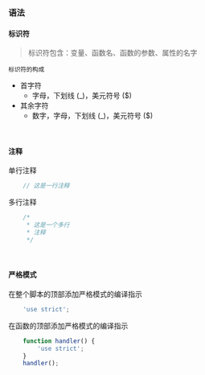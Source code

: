 ### 语法

#### 标识符

> 标识符包含：变量、函数名、函数的参数、属性的名字

`标识符的构成`
- 首字符
    - 字母，下划线 (_)，美元符号 ($)
- 其余字符
    - 数字，字母，下划线 (_)，美元符号 ($)

<br>

#### 注释

单行注释
```javascript
    // 这是一行注释
```
多行注释
```javascript
    /*
     * 这是一个多行
     * 注释
     */
```

<br>

#### 严格模式

在整个脚本的顶部添加严格模式的编译指示
```javascript
    'use strict';
```
在函数的顶部添加严格模式的编译指示
```javascript
    function handler() {
        'use strict';
    }
    handler();
```
